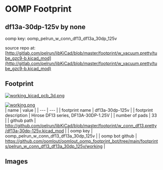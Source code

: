 # OOMP Footprint  
## df13a-30dp-125v  by none  
  
oomp key: oomp_pelrun_w_conn_df13_df13a_30dp_125v  
  
source repo at: [http://gitlab.com/pelrun/libKiCad/blob/master/footprint/w_vacuum.pretty/tube_gzc9-b.kicad_mod](http://gitlab.com/pelrun/libKiCad/blob/master/footprint/w_vacuum.pretty/tube_gzc9-b.kicad_mod)  
## Footprint  
  
[![working_kicad_pcb_3d.png](working_kicad_pcb_3d_600.png)](working_kicad_pcb_3d.png)  
  
[![working.png](working_600.png)](working.png)  
| name | value | 
| --- | --- | 
| footprint name | df13a-30dp-125v | 
| footprint description | Hirose DF13 series, DF13A-30DP-1.25V | 
| number of pads | 33 | 
| github path | http://github.com/pelrun/libKiCad/blob/master/footprint/w_conn_df13.pretty/df13a-30dp-125v.kicad_mod | 
| oomp key | oomp_pelrun_w_conn_df13_df13a_30dp_125v | 
| oomp bot github | https://github.com/oomlout/oomlout_oomp_footprint_bot/tree/main/footprints/pelrun_w_conn_df13_df13a_30dp_125v/working | 
## Images  
